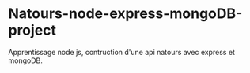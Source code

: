 # Natours-node-express-mongoDB-project

Apprentissage node js, contruction d'une api natours avec express et mongoDB.
